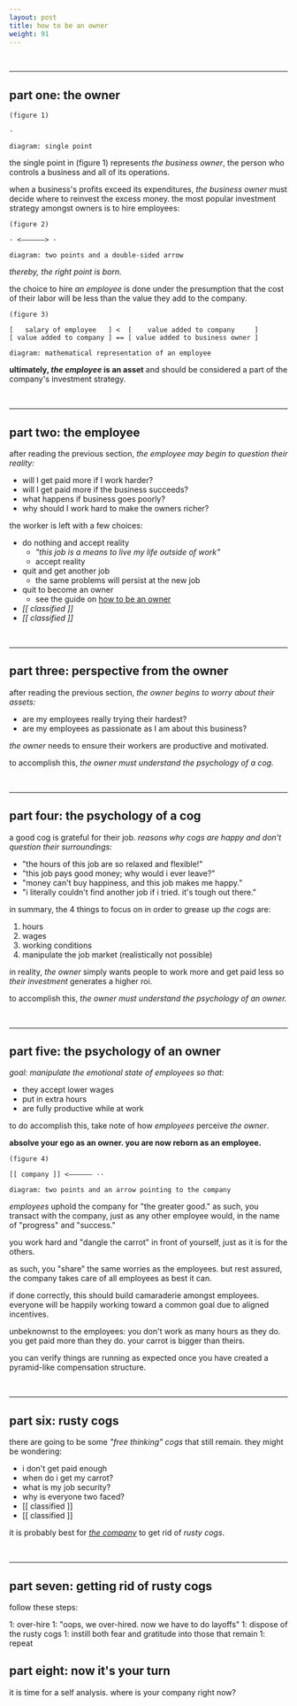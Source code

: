 ```yaml
---
layout: post
title: how to be an owner
weight: 91
---
```


<br>

---

## part one: the owner

    (figure 1)

    ·

    diagram: single point

the single point in (figure 1) represents _the business owner_, the person who controls a business and all of its operations.

when a business's profits exceed its expenditures, _the business owner_ must decide where to reinvest the excess money. the most popular investment strategy amongst owners is to hire employees:

    (figure 2)

    · <——————> ·

    diagram: two points and a double-sided arrow

_thereby, the right point is born._

the choice to hire _an employee_ is done under the presumption that the cost of their labor will be less than the value they add to the company.

    (figure 3)

    [   salary of employee   ] <  [    value added to company     ]
    [ value added to company ] == [ value added to business owner ]

    diagram: mathematical representation of an employee

**ultimately, _the employee_ is an asset** and should be considered a part of the company's investment strategy.

<br>

---

## part two: the employee

after reading the previous section, _the employee may begin to question their reality:_

* will I get paid more if I work harder?
* will I get paid more if the business succeeds?
* what happens if business goes poorly?
* why should I work hard to make the owners richer?

the worker is left with a few choices:

* do nothing and accept reality
  * _"this job is a means to live my life outside of work"_
  * accept reality
* quit and get another job
  * the same problems will persist at the new job
* quit to become an owner
  * see the guide on [how to be an owner](https://0x213F.com/how-to-be-an-owner)
* _[[ classified ]]_
* _[[ classified ]]_

<br>

---

## part three: perspective from the owner

after reading the previous section, _the owner begins to worry about their assets:_

* are my employees really trying their hardest?
* are my employees as passionate as I am about this business?

_the owner_ needs to ensure their workers are productive and motivated.

to accomplish this, _the owner must understand the psychology of a cog._

<br>

---

## part four: the psychology of a cog

a good cog is grateful for their job. _reasons why cogs are happy and don't question their surroundings:_

* "the hours of this job are so relaxed and flexible!"
* "this job pays good money; why would i ever leave?"
* "money can't buy happiness, and this job makes me happy."
* "i literally couldn't find another job if i tried. it's tough out there."

in summary, the 4 things to focus on in order to grease up _the cogs_ are:

1. hours
1. wages
1. working conditions
1. manipulate the job market (realistically not possible)

in reality, _the owner_ simply wants people to work more and get paid less so _their investment_ generates a higher roi.

to accomplish this, _the owner must understand the psychology of an owner._

<br>

---

## <span id="part-five">part five: the psychology of an owner</span>

_goal: manipulate the emotional state of employees so that:_

* they accept lower wages
* put in extra hours
* are fully productive while at work

to do accomplish this, take note of how _employees_ perceive _the owner_.

**absolve your ego as an owner. you are now reborn as an employee.**

    (figure 4)

    [[ company ]] <—————— ··

    diagram: two points and an arrow pointing to the company

_employees_ uphold the company for "the greater good." as such, you transact with the company, just as any other employee would, in the name of "progress" and "success."

you work hard and "dangle the carrot" in front of yourself, just as it is for the others.

as such, you "share" the same worries as the employees. but rest assured, the company takes care of all employees as best it can.

if done correctly, this should build camaraderie amongst employees. everyone will be happily working toward a common goal due to aligned incentives.

unbeknownst to the employees: you don't work as many hours as they do. you get paid more than they do. your carrot is bigger than theirs.

you can verify things are running as expected once you have created a pyramid-like compensation structure.

<br>

---

## part six: rusty cogs

there are going to be some _"free thinking" cogs_ that still remain. they might be wondering:

* i don't get paid enough
* when do i get my carrot?
* what is my job security?
* why is everyone two faced?
* [[ classified ]]
* [[ classified ]]

it is probably best for <a href="#part-five">_the company_</a> to get rid of _rusty cogs_.

<br>

---

## part seven: getting rid of rusty cogs

follow these steps:

1: over-hire
1: "oops, we over-hired. now we have to do layoffs"
1: dispose of the rusty cogs
1: instill both fear and gratitude into those that remain
1: repeat

## part eight: now it's your turn

it is time for a self analysis. where is your company right now?
